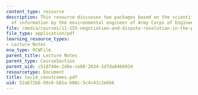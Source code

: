 ```yaml
---
content_type: resource
description: This resource discusses two packages based on the scientific research/gathering
  of information by the environmental engineer of Army Corps of Engineers.
file: /media/courses/11-255-negotiation-and-dispute-resolution-in-the-public-sector-spring-2005/52a672b699c6b81ab08c5c4c41c2e6b6_lec14_ceoutcomes.pdf
file_type: application/pdf
learning_resource_types:
- Lecture Notes
ocw_type: OCWFile
parent_title: Lecture Notes
parent_type: CourseSection
parent_uid: c510740e-2d6e-ce80-2834-2d7da0468924
resourcetype: Document
title: lec14_ceoutcomes.pdf
uid: 52a672b6-99c6-b81a-b08c-5c4c41c2e6b6
---
```

